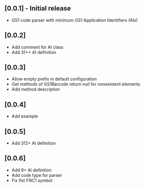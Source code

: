 ## [0.0.1] - Initial release
* GS1 code parser with minimum GS1 Application Identifiers (AIs)

## [0.0.2]
* Add comment for AI class
* Add 31++ AI definition


## [0.0.3]
* Allow empty prefix in default configuration 
* Get methods of GS1Barcode return null for nonexistent elements
* Add method description

## [0.0.4]
* Add example 

## [0.0.5]
* Add 312+ AI definition

## [0.0.6]
* Add 9+ AI definition
* Add  code type for parser
* Fix fist FNC1 symbol